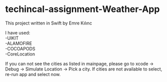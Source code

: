 # techincal-assignment-Weather-App


This project written in Swift by Emre Kılınc <br>

I have used: <br>
  -UIKIT  <br>
  -ALAMOFIRE <br>
  -COCOAPODS <br>
  -CoreLocation <br>
  
  
If you can not see the cities as listed in mainpage, please go to xcode -> Debug -> Simulate Location -> Pick a city. If cities are not available to select, re-run app and select now. <br>

